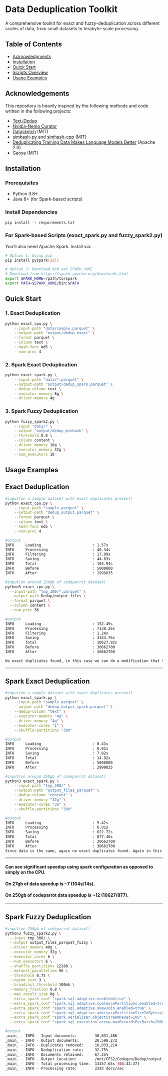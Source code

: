 # Data Deduplication Toolkit

A comprehensive toolkit for exact and fuzzy-deduplication across different scales of data, from small datasets to terabyte-scale processing.

## Table of Contents

- [Acknowledgments](#acknowledgments)
- [Installation](#installation)
- [Quick Start](#quick-start)
- [Scripts Overview](#scripts-overview)
- [Usage Examples](#usage-examples)

## Acknowledgements

This repository is heavily inspired by the following methods and code written in the following projects:

- [Text-Dedup](https://github.com/ChenghaoMou/text-dedup)
- [Nvidia-Nemo Curator](https://github.com/NVIDIA-NeMo/Curator)
- [Datasketch](https://github.com/ekzhu/datasketch) (MIT)
- [simhash-py](https://github.com/seomoz/simhash-py/tree/master/simhash) and [simhash-cpp](https://github.com/seomoz/simhash-cpp) (MIT)
- [Deduplicating Training Data Makes Language Models Better](https://github.com/google-research/deduplicate-text-datasets) (Apache 2.0)
- [Gaoya](https://github.com/serega/gaoya) (MIT)

## Installation

### Prerequisites

- Python 3.8+
- Java 8+ (for Spark-based scripts)

### Install Dependencies

```bash
pip install -r requirements.txt
```

### For Spark-based Scripts (exact_spark.py and fuzzy_spark2.py)

You'll also need Apache Spark. Install via:

```bash
# Option 1: Using pip
pip install pyspark[sql]

# Option 2: Download and set SPARK_HOME
# Download from https://spark.apache.org/downloads.html
export SPARK_HOME=/path/to/spark
export PATH=$SPARK_HOME/bin:$PATH
```
## Quick Start

### 1. Exact Deduplication 

```bash
python exact_cpu.py \
    --input-path "data/sample.parquet" \
    --output-path "output/dedup_exact" \
    --format parquet \
    --column text \
    --hash-func md5 \
    --num-proc 4
```

### 2. Spark Exact Deduplication

```bash
python exact_spark.py \
    --input-path "data/*.parquet" \
    --output-path "output/dedup_spark.parquet" \
    --dedup-column text \
    --executor-memory 8g \
    --driver-memory 4g
```

### 3. Spark Fuzzy Deduplication

```bash
python fuzzy_spark2.py \
    --input "data/" \
    --output "output/dedup_minhash" \
    --threshold 0.8 \
    --column content \
    --driver_memory 16g \
    --executor_memory 32g \
    --num_executors 10
```

## Usage Examples

## Exact Deduplication

```bash
#input(on a sample dataset with exact duplicates present)
python exact_cpu.py \
    --input-path "sample.parquet" \
    --output-path "dedup_output.parquet" \
    --format parquet \
    --column text \
    --hash-func md5 \
    --num-proc 4

#output
INFO     Loading                       : 1.57s
INFO     Processing                    : 40.34s
INFO     Filtering                     : 17.09s
INFO     Saving                        : 44.83s
INFO     Total                         : 103.94s
INFO     Before                        : 5000000
INFO     After                         : 2999835
```

```bash
#input(on around 250gb of codeparrot dataset)
python3 exact_cpu.py \
  --input-path "tmp_300/*.parquet" \
  --output-path Dedup/output_files \
  --format parquet \
  --column content \
  --num-proc 36

#output
INFO     Loading                       : 152.49s
INFO     Processing                    : 7130.26s
INFO     Filtering                     : 1.24s
INFO     Saving                        : 3343.76s
INFO     Total                         : 10627.92s
INFO     Before                        : 30662700
INFO     After                         : 30662700

No exact duplicates found, in this case we can do a modification that the data is not saved again, as it is same as the input data thus saving us time. 
```
-------------------------------------------------------
## Spark Exact Deduplication

```bash
#input(on a sample dataset with exact duplicates present)
python exact_spark.py \
    --input-path "sample.parquet" \
    --output-path "dedup_output_spark.parquet" \
    --dedup-column "text" \
    --executor-memory "4g" \
    --driver-memory "4g" \
    --executor-cores "1" \
    --shuffle-partitions "300"

#output
INFO     Loading                       : 0.41s                                  
INFO     Processing                    : 0.01s
INFO     Saving                        : 7.82s
INFO     Total                         : 14.92s
INFO     Before                        : 5000000
INFO     After                         : 2999835
```

```bash
#input(on around 250gb of codeparrot dataset)
python3 exact_spark.py \
    --input-path "tmp_300/" \
    --output-path "output_files_parquet" \
    --dedup-column "content" \
    --driver-memory "32g" \
    --executor-cores "36" \
    --shuffle-partitions "300"

#output
INFO     Loading                       : 5.42s
INFO     Processing                    : 0.01s
INFO     Saving                        : 622.72s
INFO     Total                         : 877.40s
INFO     Before                        : 30662700
INFO     After                         : 30662700
Since data is the same, again no exact duplicates found. Again in this case, can save time by not saving the data again.
```

---

#### Can see significant speedup using spark configuration as opposed to simply on the CPU.
#### On 27gb of data speedup is ~7 (104s/14s).
#### On 250gb of codeparrot data speedup is ~12 (10627/877).

-----

## Spark Fuzzy Deduplication

```bash
#input(on 250gb of codeparrot-dataset)
python3 fuzzy_spark2.py \
  --input tmp_300/ \
  --output output_files_parquet_fuzzy \
  --driver_memory 40g \
  --executor_memory 32g \
  --executor_cores 6 \
  --num_executors 6 \
  --shuffle_partitions 12288 \
  --default_parallelism 96 \
  --threshold 0.75 \
  --ngram_size 3 \
  --broadcast_threshold 100mb \
  --memory_fraction 0.8 \
  --max_result_size 8g \
  --extra_spark_conf "spark.sql.adaptive.enabled=true" \
  --extra_spark_conf "spark.sql.adaptive.coalescePartitions.enabled=true" \
  --extra_spark_conf "spark.sql.adaptive.skewJoin.enabled=true" \
  --extra_spark_conf "spark.sql.adaptive.advisoryPartitionSizeInBytes=256MB" \
  --extra_spark_conf "spark.serializer.objectStreamReset=100" \
  --extra_spark_conf "spark.sql.execution.arrow.maxRecordsPerBatch=20000"

#output
_main_ - INFO - Input documents:        30,631,486
_main_ - INFO - Output documents:       20,598,272
_main_ - INFO - Duplicates removed:     10,033,214
_main_ - INFO - Deduplication rate:     32.75%
_main_ - INFO - Documents retained:     67.25%
_main_ - INFO - Output location:        /mnt/CFS2/Codegen/Dedup/output_files_parquet
_main_ - INFO - Total processing time:  13357.65s (03:42:37)
_main_ - INFO - Processing rate:        2293 docs/sec
```
